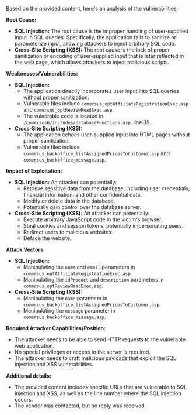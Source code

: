 Based on the provided content, here's an analysis of the vulnerabilities:

**Root Cause:**

*   **SQL Injection:** The root cause is the improper handling of user-supplied input in SQL queries. Specifically, the application fails to sanitize or parameterize input, allowing attackers to inject arbitrary SQL code.
*   **Cross-Site Scripting (XSS):** The root cause is the lack of proper sanitization or encoding of user-supplied input that is later reflected in the web page, which allows attackers to inject malicious scripts.

**Weaknesses/Vulnerabilities:**

*   **SQL Injection:**
    *   The application directly incorporates user input into SQL queries without proper sanitization.
    *   Vulnerable files include `comersus_optAffiliateRegistrationExec.asp` and `comersus_optReviewReadExec.asp`.
    *   The vulnerable code is located in `/comersus6/includes/databaseFunctions.asp`, line 39.
*  **Cross-Site Scripting (XSS):**
    *   The application echoes user-supplied input into HTML pages without proper sanitization.
    *   Vulnerable files include `comersus_backoffice_listAssignedPricesToCustomer.asp` and `comersus_backoffice_message.asp`.

**Impact of Exploitation:**

*   **SQL Injection:** An attacker can potentially:
    *   Retrieve sensitive data from the database, including user credentials, financial information, and other confidential data.
    *   Modify or delete data in the database.
    *   Potentially gain control over the database server.
*   **Cross-Site Scripting (XSS):** An attacker can potentially:
    *   Execute arbitrary JavaScript code in the victim's browser.
    *   Steal cookies and session tokens, potentially impersonating users.
    *   Redirect users to malicious websites.
    *   Deface the website.

**Attack Vectors:**

*   **SQL Injection:**
    *   Manipulating the `name` and `email` parameters in `comersus_optAffiliateRegistrationExec.asp`.
    *   Manipulating the `idProduct` and `description` parameters in `comersus_optReviewReadExec.asp`.
*   **Cross-Site Scripting (XSS):**
    *   Manipulating the `name` parameter in `comersus_backoffice_listAssignedPricesToCustomer.asp`.
    *  Manipulating the `message` parameter in `comersus_backoffice_message.asp`.

**Required Attacker Capabilities/Position:**

*   The attacker needs to be able to send HTTP requests to the vulnerable web application.
*   No special privileges or access to the server is required.
*   The attacker needs to craft malicious payloads that exploit the SQL injection and XSS vulnerabilities.

**Additional details:**
* The provided content includes specific URLs that are vulnerable to SQL injection and XSS, as well as the line number where the SQL injection occurs.
* The vendor was contacted, but no reply was received.